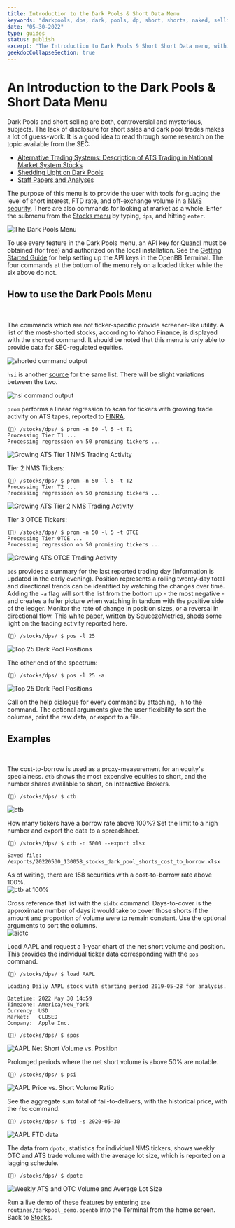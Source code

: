 ```yaml
---
title: Introduction to the Dark Pools & Short Data Menu
keywords: "darkpools, dps, dark, pools, dp, short, shorts, naked, selling, sales, SEC, discolsure, ATS, OTC, OTCE, NMS, borrowed, shorted, ftd, fails-to-deliver, volume"
date: "05-30-2022"
type: guides
status: publish
excerpt: "The Introduction to Dark Pools & Short Short Data menu, within the Stocks menu, explains how to use the menu and provides a brief explanation of the features."
geekdocCollapseSection: true
---
```


<h1>An Introduction to the Dark Pools & Short Data Menu</h1>

Dark Pools and short selling are both, controversial and mysterious, subjects. The lack of disclosure for short sales and dark pool trades makes a lot of guess-work. It is a good idea to read through some research on the topic available from the SEC:
  - <a href="https://www.sec.gov/marketstructure/research/ats_data_paper_october_2013.pdf" target="_blank">Alternative Trading Systems: Description of ATS Trading in National Market System Stocks</a>
  - <a href="https://www.sec.gov/news/statement/shedding-light-on-dark-pools.html" target="_blank">Shedding Light on Dark Pools</a>
  - <a href="https://www.sec.gov/dera/staff-papers" target="_blank">Staff Papers and Analyses</a>

The purpose of this menu is to provide the user with tools for guaging the level of short interest, FTD rate, and off-exchange volume in a <a href="https://www.law.cornell.edu/cfr/text/17/242.600" target="_blank">NMS security</a>. There are also commands for looking at market as a whole. Enter the submenu from the <a href="https://openbb-finance.github.io/OpenBBTerminal/terminal/stocks/" target="_blank">Stocks menu</a> by typing, `dps`, and hitting `enter`.

![The Dark Pools Menu](dark_pools1.png)<br>

To use every feature in the Dark Pools menu, an API key for <a href="https://www.quandl.com/" target="_blank">Quandl</a> must be obtained (for free) and authorized on the local installation. See the <a href="https://openbb-finance.github.io/OpenBBTerminal/terminal/#accessing-other-sources-of-data-via-api-keys" target="_blank">Getting Started Guide</a> for help setting up the API keys in the OpenBB Terminal. The four commands at the bottom of the menu rely on a loaded ticker while the six above do not.

<h2>How to use the Dark Pools Menu</h2><br>

The commands which are not ticker-specific provide screener-like utility. A list of the most-shorted stocks, according to Yahoo Finance, is displayed with the `shorted` command. It should be noted that this menu is only able to provide data for SEC-regulated equities.

![shorted command output](dark_pools2.png)<br>

`hsi` is another <a href="https://highshortinterest.com" target="_blank">source</a> for the same list. There will be slight variations between the two.

![hsi command output](dark_pools3.png)<br>

`prom` performs a linear regression to scan for tickers with growing trade activity on ATS tapes, reported to <a href="https://otctransparency.finra.org/otctransparency/AtsIssueData" target="_blank">FINRA</a>.<br>
````
(🦋) /stocks/dps/ $ prom -n 50 -l 5 -t T1
Processing Tier T1 ...
Processing regression on 50 promising tickers ...
````
![Growing ATS Tier 1 NMS Trading Activity](dps_prom_tier1.png)<br>

Tier 2 NMS Tickers:
````
(🦋) /stocks/dps/ $ prom -n 50 -l 5 -t T2
Processing Tier T2 ...
Processing regression on 50 promising tickers ...
````

![Growing ATS Tier 2 NMS Trading Activity](dps_prom_tier2.png)<br>

Tier 3 OTCE Tickers:
````
(🦋) /stocks/dps/ $ prom -n 50 -l 5 -t OTCE
Processing Tier OTCE ...
Processing regression on 50 promising tickers ...
````
![Growing ATS OTCE Trading Activity](dps_prom_otce.png)<br>

`pos` provides a summary for the last reported trading day (information is updated in the early evening). Position represents a rolling twenty-day total and directional trends can be identified by watching the changes over time. Adding the `-a` flag will sort the list from the bottom up - the most negative - and creates a fuller picture when watching in tandom with the positive side of the ledger. Monitor the rate of change in position sizes, or a reversal in directional flow. This <a href="https://squeezemetrics.com/monitor/download/pdf/short_is_long.pdf?" target="_blank">white paper</a>, written by SqueezeMetrics, sheds some light on the trading activity reported here.
````
(🦋) /stocks/dps/ $ pos -l 25
````
![Top 25 Dark Pool Positions](dps_pos1.png)<br>

The other end of the spectrum:
````
(🦋) /stocks/dps/ $ pos -l 25 -a
````
![Top 25 Dark Pool Positions](dps_pos2.png)<br>

Call on the help dialogue for every command by attaching, `-h` to the command. The optional arguments give the user flexibility to sort the columns, print the raw data, or export to a file.

<h2>Examples</h2><br>

The cost-to-borrow is used as a proxy-measurement for an equity's specialness. `ctb` shows the  most expensive equities to short, and the number shares available to short, on Interactive Brokers.
````
(🦋) /stocks/dps/ $ ctb
````
![ctb](dps_ctb.png)<br>

How many tickers have a borrow rate above 100%? Set the limit to a high number and export the data to a spreadsheet.
````
(🦋) /stocks/dps/ $ ctb -n 5000 --export xlsx

Saved file: /exports/20220530_130058_stocks_dark_pool_shorts_cost_to_borrow.xlsx
````
As of writing, there are 158 securities with a cost-to-borrow rate above 100%.<br>
![ctb at 100%](dps_ctb2.png)<br>

Cross reference that list with the `sidtc` command. Days-to-cover is the approximate number of days it would take to cover those shorts if the amount and proportion of volume were to remain constant. Use the optional arguments to sort the columns.<br>
![sidtc](dps_sidtc.png)<br>

Load AAPL and request a 1-year chart of the net short volume and position. This provides the individual ticker data corresponding with the `pos` command.

````
(🦋) /stocks/dps/ $ load AAPL

Loading Daily AAPL stock with starting period 2019-05-28 for analysis.

Datetime: 2022 May 30 14:59
Timezone: America/New_York
Currency: USD
Market:   CLOSED
Company:  Apple Inc.

(🦋) /stocks/dps/ $ spos

````
![AAPL Net Short Volume vs. Position](dps_spos.png)<br>

Prolonged periods where the net short volume is above 50% are notable.

````
(🦋) /stocks/dps/ $ psi
````

![AAPL Price vs. Short Volume Ratio](dps_psi.png)<br>

See the aggregate sum total of fail-to-delivers, with the historical price, with the `ftd` command.

````
(🦋) /stocks/dps/ $ ftd -s 2020-05-30
````
![AAPL FTD data](dps_ftd.png)<br>

The data from `dpotc`, statistics for individual NMS tickers, shows weekly OTC and ATS trade volume with the average lot size, which is reported on a lagging schedule.

````
(🦋) /stocks/dps/ $ dpotc
````
![Weekly ATS and OTC Volume and Average Lot Size](dps_dpotc.png)<br>

Run a live demo of these features by entering `exe routines/darkpool_demo.openbb` into the Terminal from the home screen. Back to <a href="https://openbb-finance.github.io/OpenBBTerminal/terminal/stocks/" target="_blank">Stocks</a>.